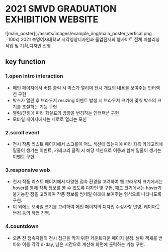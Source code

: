 # 2021 SMVD GRADUATION EXHIBITION WEBSITE
![main_poster](./assets/images/example_img/main_poster_vertical.png =100x)
2021 숙명여자대학교 시각영상디자인과 졸업전시회 웹사이트 전체 퍼블리싱 작업 및 기획,디자인 진행

## key function
### 1.open intro interaction
- 메인 페이지에서 버튼 클릭 시 박스가 열리며 전시 개요의 내용을 보여주는 인터랙션 구현
- 박스가 열린 후 브라우저 resizing 이벤트 발생 시 브라우저 크기에 맞춰 박스의 크기를 조절하는 기능 구현
- 열림/닫힘에 따라 화살표의 방향을 변경하는 인터랙션 구현
- 모바일 페이지에서는 세로로 열리는 모션

### 2.scroll event
- 전시 작품 리스트 페이지에서 스크롤이 어느 섹션에 있는지에 따라 좌측 카테고리에 밑줄이 생기는 이벤트, 카테고리 클릭 시 해당 섹션으로 이동과 함께 밑줄이 생기는 이벤트 구현.

### 3.responsive web
- 전시 작품 리스트 페이지에서 다양한 접속 환경을 고려하여 웹 브라우저 크기에서는 hover를 통해 작품 정보를 볼 수 있도록 디자인 및 구현, 패드 크기에서는 hover가 불가능한 점을 고려하여 작품 정보를 썸네일 아래에 보여주는 형식으로 나타나도록 구현.
- 이 외에도 모바일 크기를 고려하여 메인 페이지의 디자인 수정사항 반영, 레이아웃 변경 등의 작업 진행.

### 4.countdown
- 오픈 전 접속자들의 전시 접근을 막기 위한 카운트다운 페이지 설정. 날짜 객체를 받아와 이를 각각 d-day, 남은 시간으로 계산해 화면에 출력하는 기능 구현.

